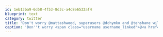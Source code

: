 ```yaml
---
id: 1eb13ba9-6d58-4f53-8d3c-a4c8e6532af4
blueprint: text
category: twitter
title: "Don't worry @mattashwood, superusers @dchymko and @tehshane will keep you in line."
caption: 'Don''t worry <span class="username username_linked">@<a href="https://twitter.com/mattashwood" title="Matt Ashwood">mattashwood</a></span>, superusers <span class="username username_linked">@<a href="https://twitter.com/dchymko" title="Daryl Chymko">dchymko</a></span> and @tehshane will keep you in line.'
---
```

